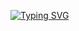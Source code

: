 [![Typing SVG](https://readme-typing-svg.demolab.com/?lines=Olá+seja+bem+vindo;Second+line+of+text)](https://git.io/typing-svg)
